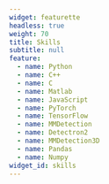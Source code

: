 ```yaml
---
widget: featurette
headless: true
weight: 70
title: Skills
subtitle: null
feature:
  - name: Python
  - name: C++
  - name: C
  - name: Matlab
  - name: JavaScript
  - name: PyTorch
  - name: TensorFlow
  - name: MMDetection
  - name: Detectron2
  - name: MMDetection3D
  - name: Pandas
  - name: Numpy
widget_id: skills
---
```

